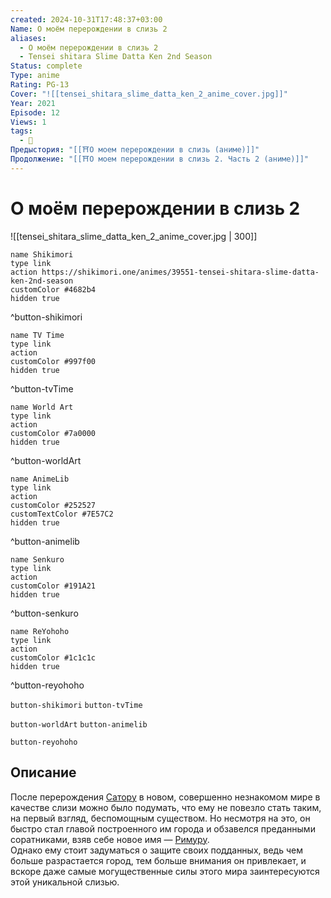 ```yaml
---
created: 2024-10-31T17:48:37+03:00
Name: О моём перерождении в слизь 2
aliases:
  - О моём перерождении в слизь 2
  - Tensei shitara Slime Datta Ken 2nd Season
Status: complete
Type: anime
Rating: PG-13
Cover: "![[tensei_shitara_slime_datta_ken_2_anime_cover.jpg]]"
Year: 2021
Episode: 12
Views: 1
tags:
  - 🔞
Предыстория: "[[⛩️О моем перерождении в слизь (аниме)]]"
Продолжение: "[[⛩️О моем перерождении в слизь 2. Часть 2 (аниме)]]"
---
```


# О моём перерождении в слизь 2

![[tensei_shitara_slime_datta_ken_2_anime_cover.jpg | 300]]

```button
name Shikimori
type link
action https://shikimori.one/animes/39551-tensei-shitara-slime-datta-ken-2nd-season
customColor #4682b4
hidden true
```
^button-shikimori

```button
name TV Time
type link
action 
customColor #997f00
hidden true
```
^button-tvTime

```button
name World Art
type link
action 
customColor #7a0000
hidden true
```
^button-worldArt

```button
name AnimeLib
type link
action 
customColor #252527
customTextColor #7E57C2
hidden true
```
^button-animelib

```button
name Senkuro
type link
action 
customColor #191A21
hidden true
```
^button-senkuro

```button
name ReYohoho
type link
action 
customColor #1c1c1c
hidden true
```
^button-reyohoho



`button-shikimori` `button-tvTime`

`button-worldArt` `button-animelib`

`button-reyohoho`

## Описание

После перерождения [Сатору](https://shikimori.one/characters/165016-satoru-mikami) в новом, совершенно незнакомом мире в качестве слизи можно было подумать, что ему не повезло стать таким, на первый взгляд, беспомощным существом. Но несмотря на это, он быстро стал главой построенного им города и обзавелся преданными соратниками, взяв себе новое имя — [Римуру](https://shikimori.one/characters/131549-rimuru-tempest).  
Однако ему стоит задуматься о защите своих подданных, ведь чем больше разрастается город, тем больше внимания он привлекает, и вскоре даже самые могущественные силы этого мира заинтересуются этой уникальной слизью.
